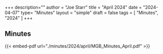 +++
description=""
author = "Joe Starr"
title = "April 2024"
date = "2024-04-07"
type= "Minutes"
layout = "simple"
draft = false
tags = [
    "Minutes",
    "2024"
]
+++

## Minutes

{{< embed-pdf url="./minutes/2024/april/MGB_Minutes_April.pdf" >}}
